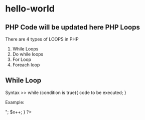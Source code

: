 # hello-world
PHP Code will be updated here 
PHP Loops
----------
There are 4 types of LOOPS in PHP
1. While Loops
2. Do while loops
3. For Loop
4. Foreach loop

While Loop
------------
Syntax >>
while (condition is true){
  code to be executed;
}

Example:
<?php
$x = 1;
while ($x <= 5){
echo "The Number is : $x <br>";
  $x++;
}
?>
